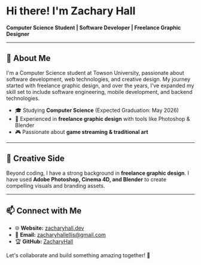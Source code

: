# Hi there! I'm Zachary Hall 

**Computer Science Student | Software Developer | Freelance Graphic Designer**  

---

## 🚀 About Me
I'm a Computer Science student at Towson University, passionate about software development, web technologies, and creative design. My journey started with freelance graphic design, and over the years, I’ve expanded my skill set to include software engineering, mobile development, and backend technologies.

- 🎓 Studying **Computer Science** (Expected Graduation: May 2026)
- 🎨 Experienced in **freelance graphic design** with tools like Photoshop & Blender
- 🎮 Passionate about **game streaming & traditional art**

---

## 🎨 Creative Side
Beyond coding, I have a strong background in **freelance graphic design**. I have used **Adobe Photoshop, Cinema 4D, and Blender** to create compelling visuals and branding assets.

---

## 📫 Connect with Me
- 🌐 **Website:** [zacharyhall.dev](http://zacharyhall.dev)
- 📧 **Email:** zacharyhallellis@gmail.com
- 🏆 **GitHub:** [ZacharyHall](https://github.com/your-github-username)

Let's collaborate and build something amazing together! 🚀
